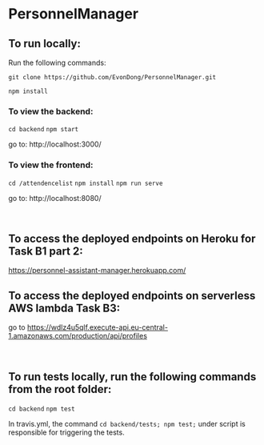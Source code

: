 # PersonnelManager


## To run locally:

Run the following commands:

`git clone https://github.com/EvonDong/PersonnelManager.git`

`npm install`

### To view the backend:

`cd backend`
`npm start`

go to: http://localhost:3000/

### To view the frontend:

`cd /attendencelist`
`npm install`
`npm run serve`

go to: http://localhost:8080/

<br />

## To access the deployed endpoints on Heroku for Task B1 part 2:

https://personnel-assistant-manager.herokuapp.com/


## To access the deployed endpoints on serverless AWS lambda Task B3:

go to https://wdlz4u5qlf.execute-api.eu-central-1.amazonaws.com/production/api/profiles

<br />

## To run tests locally, run the following commands from the root folder:

`cd backend`
`npm test`

In travis.yml, the command `cd backend/tests; npm test;` under script is responsible for triggering the tests.






